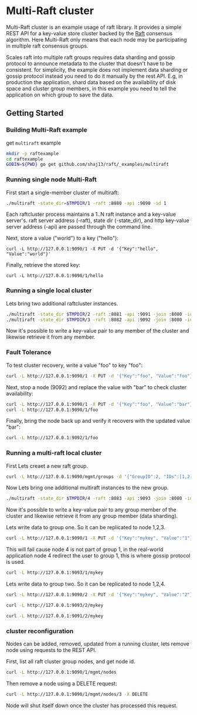 # Multi-Raft cluster 

Multi-Raft cluster is an example usage of raft library. It provides a simple REST API for a key-value store cluster backed by the [Raft][raft] consensus algorithm.
Here Multi-Raft only means that each node may be participating in multiple raft consensus groups.

Scales raft into multiple raft groups requires data sharding and gossip protocol to announce metadata to the cluster that doesn't have to be consistent. 
for simplicity, the example does not implement data sharding 
or gossip protocol instead you need to do it manually by the rest API. 
E.g, in production the application, shard data based on the availability of disk space and cluster group members, in this example you need to tell the application on which group to save the data. 

[raft]: http://raftconsensus.github.io/

## Getting Started

### Building Multi-Raft example

get `multiraft` example

```sh
mkdir -p raftexample
cd raftexample
GOBIN=${PWD} go get github.com/shaj13/raft/_examples/multiraft
```

### Running single node Multi-Raft

First start a single-member cluster of multiraft:

```sh
./multiraft -state_dir=$TMPDIR/1 -raft :8080 -api :9090 -id 1 
```

Each raftcluster process maintains a 1..N raft instance and a key-value server's.
raft server address (-raft), state dir (-state_dir), and http key-value server address (-api) are passed through the command line.

Next, store a value ("world") to a key ("hello"):

```
curl -L http://127.0.0.1:9090/1 -X PUT -d '{"Key":"hello", "Value":"world"}'
```

Finally, retrieve the stored key:

```
curl -L http://127.0.0.1:9090/1/hello
```

### Running a single local cluster
Lets bring two additional raftcluster instances.

```sh
./multiraft -state_dir $TMPDIR/2 -raft :8081 -api :9091 -join :8080 -id 2
./multiraft -state_dir $TMPDIR/3 -raft :8082 -api :9092 -join :8080 -id 3 
```

Now it's possible to write a key-value pair to any member of the cluster and likewise retrieve it from any member.

### Fault Tolerance

To test cluster recovery, write a value "foo" to key "foo":
```sh
curl -L http://127.0.0.1:9090/1 -X PUT -d '{"Key":"foo", "Value":"foo"}'
```

Next, stop a node (9092) and replace the value with "bar" to check cluster availability:

```sh
curl -L http://127.0.0.1:9090/1 -X PUT -d '{"Key":"foo", "Value":"bar"}'
curl -L http://127.0.0.1:9090/1/foo
```

Finally, bring the node back up and verify it recovers with the updated value "bar":
```sh
curl -L http://127.0.0.1:9092/1/foo
```


### Running a multi-raft local cluster
First Lets creaet a new raft group.
```sh
curl -L http://127.0.0.1:9090/mgmt/groups -d '{"GroupID":2, "IDs":[1,2],"JoinAddr":":8080"}' -XPUT
```

Now Lets bring one additional multiraft instances to the new group. 
```sh 
./multiraft -state_dir $TMPDIR/4 -raft :8083 -api :9093 -join :8080 -initial_group_id 2 -id 4
```

Now it's possible to write a key-value pair to any group member of the cluster and likewise retrieve it from any group member (data sharding).

Lets write data to group one.
So it can be replicated to node 1,2,3.
```sh 
curl -L http://127.0.0.1:9090/1 -X PUT -d '{"Key":"mykey", "Value":"1"}'
```

This will fail cause node 4 is not part of group 1, in the real-world application node 4 redirect the user to group 1, this is where gossip protocol is used.
```sh 
curl -L http://127.0.0.1:9093/1/mykey
```


Lets write data to group two.
So it can be replicated to node 1,2,4.
```sh 
curl -L http://127.0.0.1:9090/2 -X PUT -d '{"Key":"mykey", "Value":"2"}'
```

```sh 
curl -L http://127.0.0.1:9093/2/mykey
```

```sh 
curl -L http://127.0.0.1:9091/2/mykey
```




### cluster reconfiguration
Nodes can be added, removed, updated from a running cluster,
lets remove node using requests to the REST API.

First, list all raft cluster group nodes, and get node id.
```sh
curl -L http://127.0.0.1:9090/1/mgmt/nodes
```

Then remove a node using a DELETE request:
```sh
curl -L http://127.0.0.1:9090/1/mgmt/nodes/3 -X DELETE
```
Node will shut itself down once the cluster has processed this request.

